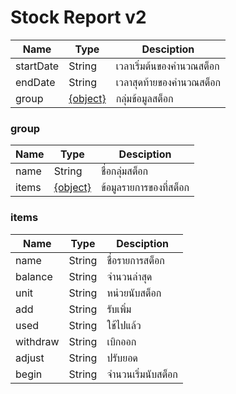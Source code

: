 # Stock Report v2

| Name | Type | Desciption
|---|---|---
| startDate | String | เวลาเริ่มต้นของคำนวณสต็อก
| endDate | String | เวลาสุดท้ายของคำนวณสต็อก
| group | [{object}](README.md#group) | กลุ่มข้อมูลสต็อก

### group
| Name | Type | Desciption
|---|---|---
| name | String | ชื่อกลุ่มสต็อก
| items | [{object}](README.md#items) | ข้อมูลรายการของที่สต็อก

### items
| Name | Type | Desciption
|---|---|---
| name | String | ชื่อรายการสต็อก
| balance | String | จำนวนล่าสุด
| unit | String | หน่วยนับสต็อก
| add | String | รับเพิ่ม
| used | String | ใช้ไปแล้ว
| withdraw | String | เบิกออก
| adjust | String | ปรับยอด
| begin | String | จำนวนเริ่มนับสต็อก